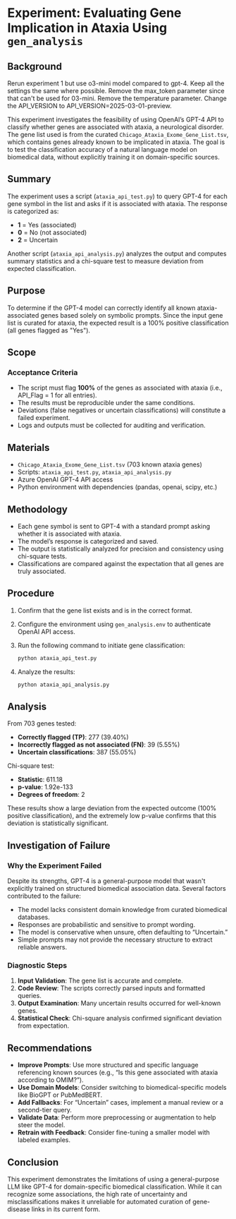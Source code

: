 # Experiment: Evaluating Gene Implication in Ataxia Using `gen_analysis`

## Background

Rerun experiment 1 but use o3-mini model compared to gpt-4.  Keep all the settings the same where possible.  Remove the max_token parameter since that can't be used for 03-mini.  Remove the temperature parameter.  Change the API_VERSION to API_VERSION=2025-03-01-preview.

This experiment investigates the feasibility of using OpenAI’s GPT-4 API to classify whether genes are associated with ataxia, a neurological disorder. The gene list used is from the curated `Chicago_Ataxia_Exome_Gene_List.tsv`, which contains genes already known to be implicated in ataxia. The goal is to test the classification accuracy of a natural language model on biomedical data, without explicitly training it on domain-specific sources.

## Summary

The experiment uses a script (`ataxia_api_test.py`) to query GPT-4 for each gene symbol in the list and asks if it is associated with ataxia. The response is categorized as:

- **1** = Yes (associated)
- **0** = No (not associated)
- **2** = Uncertain

Another script (`ataxia_api_analysis.py`) analyzes the output and computes summary statistics and a chi-square test to measure deviation from expected classification.

## Purpose

To determine if the GPT-4 model can correctly identify all known ataxia-associated genes based solely on symbolic prompts. Since the input gene list is curated for ataxia, the expected result is a 100% positive classification (all genes flagged as "Yes").

## Scope

### Acceptance Criteria

- The script must flag **100%** of the genes as associated with ataxia (i.e., API_Flag = 1 for all entries).
- The results must be reproducible under the same conditions.
- Deviations (false negatives or uncertain classifications) will constitute a failed experiment.
- Logs and outputs must be collected for auditing and verification.

## Materials

- `Chicago_Ataxia_Exome_Gene_List.tsv` (703 known ataxia genes)
- Scripts: `ataxia_api_test.py`, `ataxia_api_analysis.py`
- Azure OpenAI GPT-4 API access
- Python environment with dependencies (pandas, openai, scipy, etc.)

## Methodology

- Each gene symbol is sent to GPT-4 with a standard prompt asking whether it is associated with ataxia.
- The model’s response is categorized and saved.
- The output is statistically analyzed for precision and consistency using chi-square tests.
- Classifications are compared against the expectation that all genes are truly associated.

## Procedure

1. Confirm that the gene list exists and is in the correct format.
2. Configure the environment using `gen_analysis.env` to authenticate OpenAI API access.
3. Run the following command to initiate gene classification:

    ```bash
    python ataxia_api_test.py
    ```

4. Analyze the results:

    ```bash
    python ataxia_api_analysis.py
    ```

## Analysis

From 703 genes tested:

- **Correctly flagged (TP)**: 277 (39.40%)
- **Incorrectly flagged as not associated (FN)**: 39 (5.55%)
- **Uncertain classifications**: 387 (55.05%)

Chi-square test:

- **Statistic**: 611.18
- **p-value**: 1.92e-133
- **Degrees of freedom**: 2

These results show a large deviation from the expected outcome (100% positive classification), and the extremely low p-value confirms that this deviation is statistically significant.

## Investigation of Failure

### Why the Experiment Failed

Despite its strengths, GPT-4 is a general-purpose model that wasn't explicitly trained on structured biomedical association data. Several factors contributed to the failure:

- The model lacks consistent domain knowledge from curated biomedical databases.
- Responses are probabilistic and sensitive to prompt wording.
- The model is conservative when unsure, often defaulting to “Uncertain.”
- Simple prompts may not provide the necessary structure to extract reliable answers.

### Diagnostic Steps

1. **Input Validation**: The gene list is accurate and complete.
2. **Code Review**: The scripts correctly parsed inputs and formatted queries.
3. **Output Examination**: Many uncertain results occurred for well-known genes.
4. **Statistical Check**: Chi-square analysis confirmed significant deviation from expectation.

## Recommendations

- **Improve Prompts**: Use more structured and specific language referencing known sources (e.g., “Is this gene associated with ataxia according to OMIM?”).
- **Use Domain Models**: Consider switching to biomedical-specific models like BioGPT or PubMedBERT.
- **Add Fallbacks**: For “Uncertain” cases, implement a manual review or a second-tier query.
- **Validate Data**: Perform more preprocessing or augmentation to help steer the model.
- **Retrain with Feedback**: Consider fine-tuning a smaller model with labeled examples.

## Conclusion

This experiment demonstrates the limitations of using a general-purpose LLM like GPT-4 for domain-specific biomedical classification. While it can recognize some associations, the high rate of uncertainty and misclassifications makes it unreliable for automated curation of gene-disease links in its current form.

